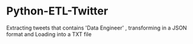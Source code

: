# Python-ETL-Twitter
Extracting tweets that contains 'Data Engineer' , transforming in a JSON format and Loading into a TXT file
